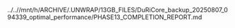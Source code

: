 ../..//mnt/h/ARCHIVE/.UNWRAP/13GB_FILES/DuRiCore_backup_20250807_094339_optimal_performance/PHASE13_COMPLETION_REPORT.md